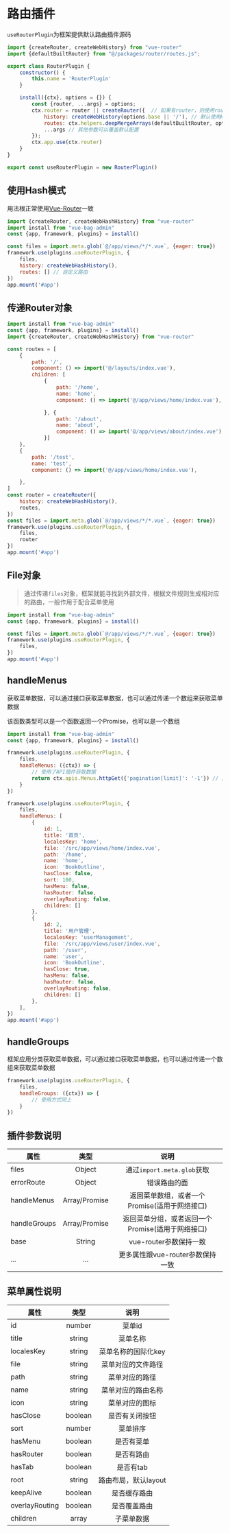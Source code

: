 # 路由插件

`useRouterPlugin`为框架提供默认路由插件源码

```javascript
import {createRouter, createWebHistory} from "vue-router"
import {defaultBuiltRouter} from "@/packages/router/routes.js";

export class RouterPlugin {
    constructor() {
        this.name = 'RouterPlugin'
    }

    install({ctx}, options = {}) {
        const {router, ...args} = options;
        ctx.router = router || createRouter({  // 如果有router，则使用router，否则使用默认的router
            history: createWebHistory(options.base || '/'), // 默认使用History模式
            routes: ctx.helpers.deepMergeArrays(defaultBuiltRouter, options.routes || []), // 合并默认路由与用户配置路由
            ...args // 其他参数可以覆盖默认配置
        });
        ctx.app.use(ctx.router)
    }
}

export const useRouterPlugin = new RouterPlugin()

```

## 使用Hash模式

用法根正常使用[Vue-Router](https://router.vuejs.org/zh/guide/)一致

```javascript
import {createRouter, createWebHashHistory} from "vue-router"
import install from "vue-bag-admin"
const {app, framework, plugins} = install()

const files = import.meta.glob(`@/app/views/*/*.vue`, {eager: true})
framework.use(plugins.useRouterPlugin, {
    files,
    history: createWebHashHistory(),
    routes: [] // 自定义路由
})
app.mount('#app')
```

## 传递Router对象

```javascript
import install from "vue-bag-admin"
const {app, framework, plugins} = install()
import {createRouter, createWebHashHistory} from "vue-router"

const routes = [
    {
        path: '/',
        component: () => import('@/layouts/index.vue'),
        children: [
            {
                path: '/home',
                name: 'home',
                component: () => import('@/app/views/home/index.vue'),

            }, {
                path: '/about',
                name: 'about',
                component: () => import('@/app/views/about/index.vue'),
            }]
    },
    {
        path: '/test',
        name: 'test',
        component: () => import('@/app/views/home/index.vue'),

    },
]
const router = createRouter({
    history: createWebHashHistory(),
    routes,
})
const files = import.meta.glob(`@/app/views/*/*.vue`, {eager: true})
framework.use(plugins.useRouterPlugin, {
    files,
    router
})
app.mount('#app')
```

## File对象

> 通过传递`files`对象，框架就能寻找到外部文件，根据文件规则生成相对应的路由，一般作用于配合菜单使用

```javascript
import install from "vue-bag-admin"
const {app, framework, plugins} = install()

const files = import.meta.glob(`@/app/views/*/*.vue`, {eager: true})
framework.use(plugins.useRouterPlugin, {
    files,
})
app.mount('#app')
```

## handleMenus

获取菜单数据，可以通过接口获取菜单数据，也可以通过传递一个数组来获取菜单数据

该函数类型可以是一个函数返回一个Promise，也可以是一个数组

```javascript
import install from "vue-bag-admin"
const {app, framework, plugins} = install()

framework.use(plugins.useRouterPlugin, {
    files,
    handleMenus: ({ctx}) => {
        // 使用了API插件获取数据
        return ctx.apis.Menus.httpGet({'pagination[limit]': '-1'}) // 从接口获取菜单数据
    }
})

framework.use(plugins.useRouterPlugin, {
    files,
    handleMenus: [
        {
            id: 1,
            title: '首页',
            localesKey: 'home',
            file: '/src/app/views/home/index.vue',
            path: '/home',
            name: 'home',
            icon: 'BookOutline',
            hasClose: false,
            sort: 100,
            hasMenu: false,
            hasRouter: false,
            overlayRouting: false,
            children: []
        },
        {
            id: 2,
            title: '用户管理',
            localesKey: 'userManagement',
            file: '/src/app/views/user/index.vue',
            path: '/user',
            name: 'user',
            icon: 'BookOutline',
            hasClose: true,
            hasMenu: false,
            hasRouter: false,
            overlayRouting: false,
            children: []
        },
    ],
})
app.mount('#app')
```

## handleGroups

框架应用分类获取菜单数据，可以通过接口获取菜单数据，也可以通过传递一个数组来获取菜单数据

```javascript
framework.use(plugins.useRouterPlugin, {
    files,
    handleGroups: ({ctx}) => {
        // 使用方式同上
    }
})
```

## 插件参数说明

| 属性           |      类型       |              说明               |
|--------------|:-------------:|:-----------------------------:|
| files        |    Object     |    通过`import.meta.glob`获取     |
| errorRoute   |    Object     |            错误路由的面             |
| handleMenus  | Array/Promise |  返回菜单数组，或者一个Promise(适用于网络接口)  |
| handleGroups | Array/Promise | 返回菜单分组，或者返回一个Promise(适用于网络接口) |
| base         |    String     |       vue-router参数保持一致        |
| ...          |      ...      |     更多属性跟vue-router参数保持一致     |

## 菜单属性说明

| 属性             |   类型    |      说明       |
|----------------|:-------:|:-------------:|
| id             | number  |     菜单id      |
| title          | string  |     菜单名称      |
| localesKey     | string  |  菜单名称的国际化key  |
| file           | string  |   菜单对应的文件路径   |
| path           | string  |    菜单对应的路径    |
| name           | string  |   菜单对应的路由名称   |
| icon           | string  |    菜单对应的图标    |
| hasClose       | boolean |    是否有关闭按钮    |
| sort           | number  |     菜单排序      |
| hasMenu        | boolean |     是否有菜单     |
| hasRouter      | boolean |     是否有路由     |
| hasTab         | boolean |    是否有tab     |
| root           | string  | 路由布局，默认layout |
| keepAlive      | boolean |    是否缓存路由     |
| overlayRouting | boolean |    是否覆盖路由     |
| children       |  array  |     子菜单数据     |
